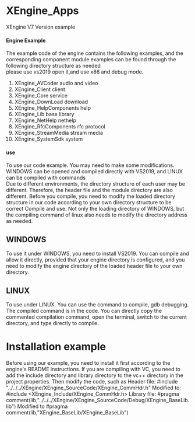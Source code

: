 # XEngine_Apps

XEngine V7 Version example

#### Engine Example
The example code of the engine contains the following examples, and the corresponding component module examples can be found through the following directory structure as needed  
please use vs2019 open it,and use x86 and debug mode.  

1. XEngine_AVCoder                  audio and video   
2. XEngine_Client                   client  
3. XEngine_Core                     service  
4. XEngine_DownLoad                 download  
5. XEngine_HelpComponents           help  
6. XEngine_Lib                      base library  
7. XEngine_NetHelp                  nethelp  
9. XEngine_RfcComponents            rfc protocol    
10. XEngine_StreamMedia             stream media  
11. XEngine_SystemSdk               system  

#### use
To use our code example. You may need to make some modifications. WINDOWS can be opened and compiled directly with VS2019, and LINUX can be compiled with commands  
Due to different environments, the directory structure of each user may be different. Therefore, the header file and the module directory are also different. Before you compile, you need to modify the loaded directory structure in our code according to your own directory structure to be correct Compile and use. Not only the loading directory of WINDOWS, but the compiling command of linux also needs to modify the directory address as needed.

## WINDOWS
To use it under WINDOWS, you need to install VS2019. You can compile and allow it directly, provided that your engine directory is configured, and you need to modify the engine directory of the loaded header file to your own directory.
## LINUX
To use under LINUX. You can use the command to compile, gdb debugging. The compiled command is in the code. You can directly copy the commented compilation command, open the terminal, switch to the current directory, and type directly to compile.

# Installation example
Before using our example, you need to install it first according to the engine's README instructions.
If you are compiling with VC, you need to add the include directory and library directory to the vc++ directory in the project properties.
Then modify the code, such as
Header file: #include "../../../XEngine/XEngine_SourceCode/XEngine_CommHdr.h" Modified to: #include <XEngine_Include/XEngine_CommHdr.h>
Library file: #pragma comment(lib,"../../../XEngine/XEngine_SourceCode/Debug/XEngine_BaseLib.lib") Modified to #pragma comment(lib,"XEngine_BaseLib/XEngine_BaseLib")